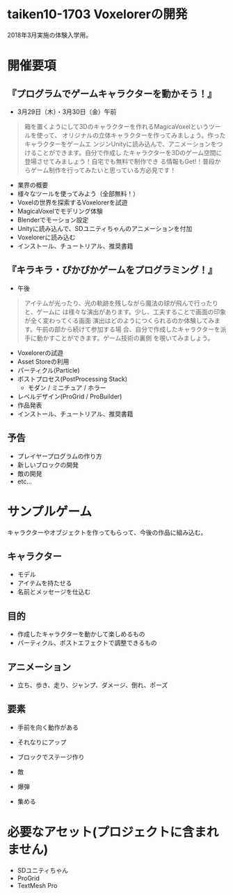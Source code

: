 # taiken10-1703 Voxelorerの開発
2018年3月実施の体験入学用。

# 開催要項
## 『プログラムでゲームキャラクターを動かそう！』
- 3月29日（木）・3月30日（金）午前

>箱を置くようにして3Dのキャラクターを作れるMagicaVoxelというツールを使って、
>オリジナルの立体キャラクターを作ってみましょう。作ったキャラクターをゲームエ
>ンジンUnityに読み込んで、アニメーションをつけることができます。自分で作成し
>たキャラクターを3Dのゲーム空間に登場させてみましょう！自宅でも無料で制作でき
>る情報もGet!！普段からゲーム制作を行ってみたいと思っている方必見です！

- 業界の概要
- 様々なツールを使ってみよう（全部無料！）
- Voxelの世界を探索するVoxelorerを試遊
- MagicaVoxelでモデリング体験
- Blenderでモーション設定
- Unityに読み込んで、SDユニティちゃんのアニメーションを付加
- Voxelorerに読み込む
- インストール、チュートリアル、推奨書籍

## 『キラキラ・ぴかぴかゲームをプログラミング！』
- 午後

>アイテムが光ったり、光の軌跡を残しながら魔法の球が飛んで行ったりと、ゲームに
>は様々な演出があります。少し、工夫することで画面の印象が全く変わってくる画面
>演出はどのようにつくられるのか体験してみます。午前の部から続けて参加する場
>合、自分で作成したキャラクターを派手に動かすことができます。ゲーム技術の裏側
>を覗いてみましょう。

- Voxelorerの試遊
- Asset Storeの利用
- パーティクル(Particle)
- ポストプロセス(PostProcessing Stack)
  - モダン / ミニチュア / ホラー
- レベルデザイン(ProGrid / ProBuilder)
- 作品発表
- インストール、チュートリアル、推奨書籍

## 予告
- プレイヤープログラムの作り方
- 新しいブロックの開発
- 敵の開発
- etc...

# サンプルゲーム
キャラクターやオブジェクトを作ってもらって、今後の作品に組み込む。

## キャラクター
- モデル
- アイテムを持たせる
- 名前とメッセージを仕込む


## 目的
- 作成したキャラクターを動かして楽しめるもの
- パーティクル、ポストエフェクトで調整できるもの

## アニメーション
- 立ち、歩き、走り、ジャンプ、ダメージ、倒れ、ポーズ

## 要素
- 手前を向く動作がある
- それなりにアップ
- ブロックでステージ作り

- 敵
- 爆弾
- 集める

# 必要なアセット(プロジェクトに含まれません)
- SDユニティちゃん
- ProGrid
- TextMesh Pro
